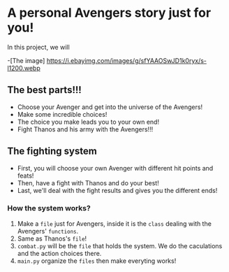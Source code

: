 # A personal Avengers story just for you!
In this project, we will 

-[The image] https://i.ebayimg.com/images/g/sfYAAOSwJD1k0ryx/s-l1200.webp

## The best parts!!!
* Choose your Avenger and get into the universe of the Avengers! 
* Make some incredible choices!
* The choice you make leads you to your own end!
* Fight Thanos and his army with the Avengers!!!

## The fighting system
* First, you will choose your own Avenger with different hit points and feats!
* Then, have a fight with Thanos and do your best! 
* Last, we'll deal with the fight results and gives you the different ends!

### How the system works?
1. Make a `file` just for Avengers, inside it is the `class` dealing with the Avengers' `functions`.
2. Same as Thanos's `file`!
3. `combat.py` will be the `file` that holds the system. We do the caculations and the action choices there.
4. `main.py` organize the `files` then make everyting works!